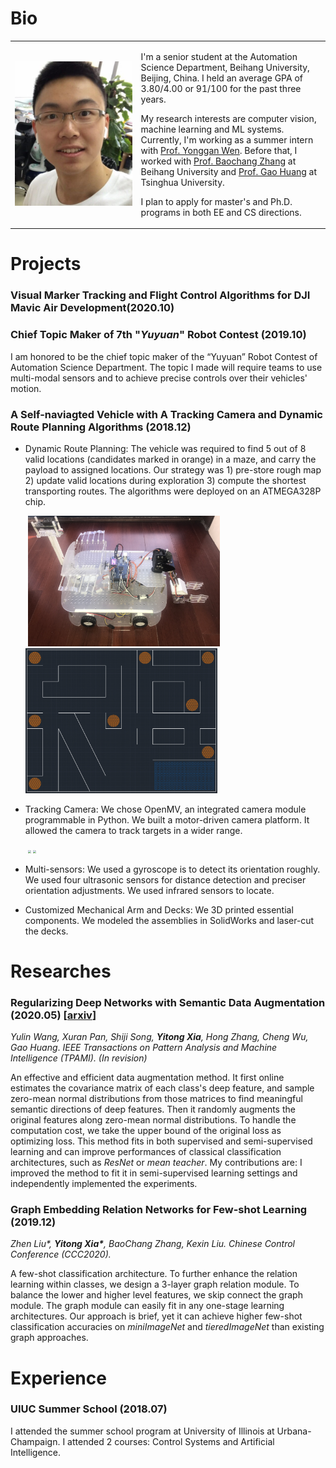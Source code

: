 # Bio
<div>
<table border="0">
<td width="40%">
<img src="./selfie.jpg" style="zoom:50%;" />
</td>
    
<td width="60%">
<p>
I'm a senior student at the Automation Science Department, Beihang University, Beijing, China. I held an average GPA of 3.80/4.00 or 91/100 for the past three years.
</p>  
<p>
My research interests are computer vision, machine learning and ML systems. Currently, I'm working as a summer intern with <a href="https://www.ntu.edu.sg/home/ygwen/">Prof. Yonggan Wen</a>. Before that, I worked with <a href="https://scholar.google.co.jp/citations?user=WH0J_34AAAAJ&hl=en&oi=ao">Prof. Baochang Zhang</a> at Beihang University and <a href="http://www.gaohuang.net/">Prof. Gao Huang</a> at Tsinghua University.
</p>
<p>       
I plan to apply for master's and Ph.D. programs in both EE and CS directions.
</p>
</td>
</table>
</div>



# Projects
### Visual Marker Tracking and Flight Control Algorithms for DJI Mavic Air Development(2020.10)


### Chief Topic Maker of 7th "_Yuyuan_" Robot Contest  (2019.10)

I am honored to be the chief topic maker of the “Yuyuan” Robot Contest of Automation Science Department. The topic I made will require teams to use multi-modal sensors and to achieve precise controls over their vehicles' motion.

### A Self-naviagted Vehicle with A Tracking Camera and Dynamic Route Planning Algorithms (2018.12)

-   Dynamic Route Planning: The vehicle was required to find 5 out of 8 valid locations (candidates marked in orange) in a maze, and carry the payload to assigned locations. Our strategy was 1) pre-store rough map 2) update valid locations during exploration 3) compute the shortest transporting routes. The algorithms were deployed on an ATMEGA328P chip.

    ​					<img src="sideview.jpg" style="zoom:30%;" />     <img src="maze.jpg" style="zoom:30%;" />


-   Tracking Camera: We chose OpenMV, an integrated camera module programmable in Python. We built a motor-driven camera platform. It allowed the camera to track targets in a wider range. 

    ​                   <img src="tracking 00_00_04-00_00_11.gif" style="zoom:30%;" />     <img src="tracking detail 00_00_00-00_00_06.gif" style="zoom:30%;" />

-   Multi-sensors: We used a gyroscope is to detect its orientation roughly. We used four ultrasonic sensors for distance detection and preciser orientation adjustments. We used infrared sensors to locate.

-   Customized Mechanical Arm and Decks: We 3D printed essential components. We modeled the assemblies in SolidWorks and laser-cut the decks.



# Researches
### Regularizing Deep Networks with Semantic Data Augmentation (2020.05) [<a href="https://arxiv.org/abs/2007.10538">arxiv</a>]

*Yulin Wang, Xuran Pan, Shiji Song, **Yitong Xia**, Hong Zhang, Cheng Wu, Gao Huang*. *IEEE Transactions on Pattern Analysis and Machine Intelligence (TPAMI). (In revision)*

An effective and efficient data augmentation method. It first online estimates the covariance matrix of each class's deep feature, and sample zero-mean normal distributions from those matrices to find meaningful semantic directions of deep features. Then it randomly augments the original features along zero-mean normal distributions. To handle the computation cost, we take the upper bound of the original loss as optimizing loss. This method fits in both supervised and semi-supervised learning and can improve performances of classical classification architectures, such as *ResNet* or *mean teacher*. My contributions are: I improved the method to fit it in semi-supervised learning settings and independently implemented the experiments.

### Graph Embedding Relation Networks for Few-shot Learning (2019.12)

_Zhen Liu*, **Yitong Xia\***, BaoChang Zhang, Kexin Liu. Chinese Control Conference (CCC2020)._

A few-shot classification architecture. To further enhance the relation learning within classes, we design a 3-layer graph relation module. To balance the lower and higher level features, we skip connect the graph module. The graph module can easily fit in any one-stage learning architectures. Our approach is brief, yet it can achieve higher few-shot classification accuracies on _miniImageNet_ and _tieredImageNet_ than existing graph approaches.

# Experience
### UIUC Summer School (2018.07)

I attended the summer school program at University of Illinois at Urbana-Champaign. I attended 2 courses: Control Systems and Artificial Intelligence.

